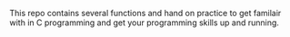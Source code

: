 This repo contains several functions and hand on practice to get familair with in C programming and get your programming skills up and running.


